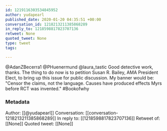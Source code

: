 ```yaml
---
id: 1219116303534845952
author: yudapearl
published_date: 2020-01-20 04:35:51 +00:00
conversation_id: 1218213211385868289
in_reply_to: 1218598817823707136
retweet: None
quoted_tweet: None
type: tweet
tags:

---
```


@AdanZBecerra1 @PHuenermund @laura_tastic Good detective work, thanks. The thing to do now is to petition Susan R. Bailey, AMA President Elect, to bring up this issue for public discussion. My banner would be: "Censor the claims, not the language. Causes have produced effects Myrs before RCT was invented." #Bookofwhy

### Metadata

Author: [[@yudapearl]]
Conversation: [[conversation-1218213211385868289]]
In reply to: [[1218598817823707136]]
Retweet of: [[None]]
Quoted tweet: [[None]]
